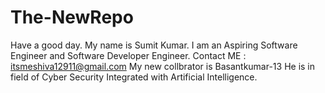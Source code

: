 # The-NewRepo
Have a good day.
My name is Sumit Kumar. 
I am an Aspiring Software Engineer and Software Developer Engineer.
Contact ME : itsmeshiva12911@gmail.com
My new collbrator is Basantkumar-13
He is in field of Cyber Security Integrated with Artificial Intelligence.
